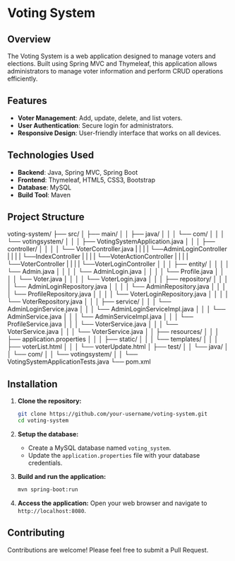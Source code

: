 # Voting System

## Overview

The Voting System is a web application designed to manage voters and elections. Built using Spring MVC and Thymeleaf, this application allows administrators to manage voter information and perform CRUD operations efficiently.

## Features

- **Voter Management**: Add, update, delete, and list voters.
- **User Authentication**: Secure login for administrators.
- **Responsive Design**: User-friendly interface that works on all devices.

## Technologies Used

- **Backend**: Java, Spring MVC, Spring Boot
- **Frontend**: Thymeleaf, HTML5, CSS3, Bootstrap
- **Database**: MySQL
- **Build Tool**: Maven

## Project Structure

voting-system/
├── src/
│ ├── main/
│ │ ├── java/
│ │ │ └── com/
│ │ │ └── votingsystem/
│ │ │ ├── VotingSystemApplication.java
│ │ │ ├── controller/
│ │ │ │ └── VoterController.java
| | | | └──AdminLoginController
| | | | └──IndexController
| | | | └──VoterActionController
| | | | └──VoterController
| | | | └──VoterLoginController
│ │ │ ├── entity/
│ │ │ │ └── Admin.java
│ │ │ │ └── AdminLogin.java
│ │ │ │ └── Profile.java
│ │ │ │ └── Voter.java
│ │ │ │ └── VoterLogin.java
│ │ │ ├── repository/
│ │ │ │ └── AdminLoginRepository.java
│ │ │ │ └── AdminRepository.java
│ │ │ │ └── ProfileRepository.java
│ │ │ │ └── VoterLoginRepository.java
│ │ │ │ └── VoterRepository.java
│ │ │ ├── service/
│ │ │ └── AdminLoginService.java
│ │ │ └── AdminLoginServiceImpl.java
│ │ │ └── AdminService.java
│ │ │ └── AdminServiceImpl.java
│ │ │ └── ProfileService.java
│ │ │ └── VoterService.java
│ │ │ └── VoterService.java
│ │ │ └── VoterService.java
│ │ ├── resources/
│ │ │ ├── application.properties
│ │ │ ├── static/
│ │ │ └── templates/
│ │ │ ├── voterList.html
│ │ │ └── voterUpdate.html
│ ├── test/
│ │ └── java/
│ │ └── com/
│ │ └── votingsystem/
│ │ └── VotingSystemApplicationTests.java
└── pom.xml

## Installation

1. **Clone the repository:**
    ```bash
    git clone https://github.com/your-username/voting-system.git
    cd voting-system
    ```

2. **Setup the database:**
    - Create a MySQL database named `voting_system`.
    - Update the `application.properties` file with your database credentials.

3. **Build and run the application:**
    ```bash
    mvn spring-boot:run
    ```

4. **Access the application:**
    Open your web browser and navigate to `http://localhost:8080`.

## Contributing

Contributions are welcome! Please feel free to submit a Pull Request.
